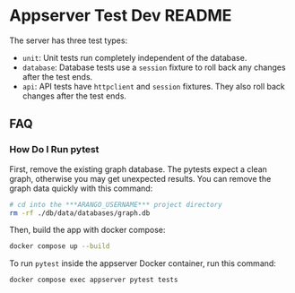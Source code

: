 # Appserver Test Dev README

The server has three test types:

-   `unit`: Unit tests run completely independent of the database.
-   `database`: Database tests use a `session` fixture to roll back any changes
    after the test ends.
-   `api`: API tests have `httpclient` and `session` fixtures. They also roll back
    changes after the test ends.

## FAQ

### How Do I Run pytest

First, remove the existing graph database. The pytests expect a clean graph, otherwise you may get unexpected results. You can remove the graph data quickly with this command:

```bash
# cd into the ***ARANGO_USERNAME*** project directory
rm -rf ./db/data/databases/graph.db
```

Then, build the app with docker compose:

```bash
docker compose up --build
```

To run `pytest` inside the appserver Docker container, run this command:

```bash
docker compose exec appserver pytest tests
```
